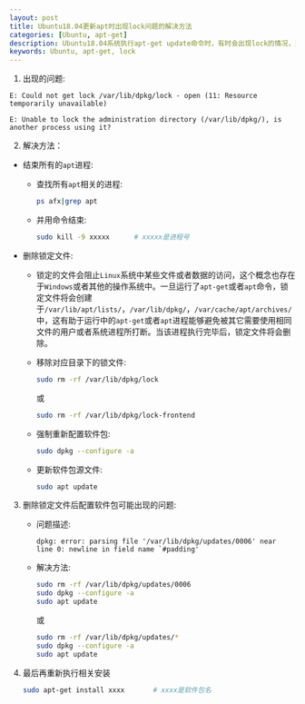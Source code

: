 ```yaml
---
layout: post
title: Ubuntu18.04更新apt时出现lock问题的解决方法
categories: [Ubuntu, apt-get]
description: Ubuntu18.04系统执行apt-get update命令时，有时会出现lock的情况，这种情况下需要对lock文件进行处理
keywords: Ubuntu, apt-get, lock
---
```


1. 出现的问题:
```
E: Could not get lock /var/lib/dpkg/lock - open (11: Resource temporarily unavailable)

E: Unable to lock the administration directory (/var/lib/dpkg/), is another process using it?
```

2. 解决方法：

- 结束所有的``apt``进程:  
    - 查找所有``apt``相关的进程:
        ```bash
        ps afx|grep apt
        ```
    - 并用命令结束:
        ```bash
        sudo kill -9 xxxxx      # xxxxx是进程号
        ```

- 删除锁定文件:
    - 锁定的文件会阻止``Linux``系统中某些文件或者数据的访问，这个概念也存在于``Windows``或者其他的操作系统中。一旦运行了``apt-get``或者``apt``命令，锁定文件将会创建于``/var/lib/apt/lists/``，``/var/lib/dpkg/``，``/var/cache/apt/archives/``中，这有助于运行中的``apt-get``或者``apt``进程能够避免被其它需要使用相同文件的用户或者系统进程所打断。当该进程执行完毕后，锁定文件将会删除。

    - 移除对应目录下的锁文件:
        ```bash
        sudo rm -rf /var/lib/dpkg/lock
        ```
        或
        ```bash
        sudo rm -rf /var/lib/dpkg/lock-frontend
        ```

    - 强制重新配置软件包:
        ```bash
        sudo dpkg --configure -a
        ```

    - 更新软件包源文件:
        ```bash
        sudo apt update
        ```
    
3. 删除锁定文件后配置软件包可能出现的问题:
    - 问题描述:
        ```
        dpkg: error: parsing file '/var/lib/dpkg/updates/0006' near line 0: newline in field name `#padding'
        ```

    - 解决方法:
        ```bash
        sudo rm -rf /var/lib/dpkg/updates/0006
        sudo dpkg --configure -a
        sudo apt update
        ```
        或
        ```bash
        sudo rm -rf /var/lib/dpkg/updates/*
        sudo dpkg --configure -a
        sudo apt update
        ```

4. 最后再重新执行相关安装
    ```bash
    sudo apt-get install xxxx       # xxxx是软件包名
    ```
